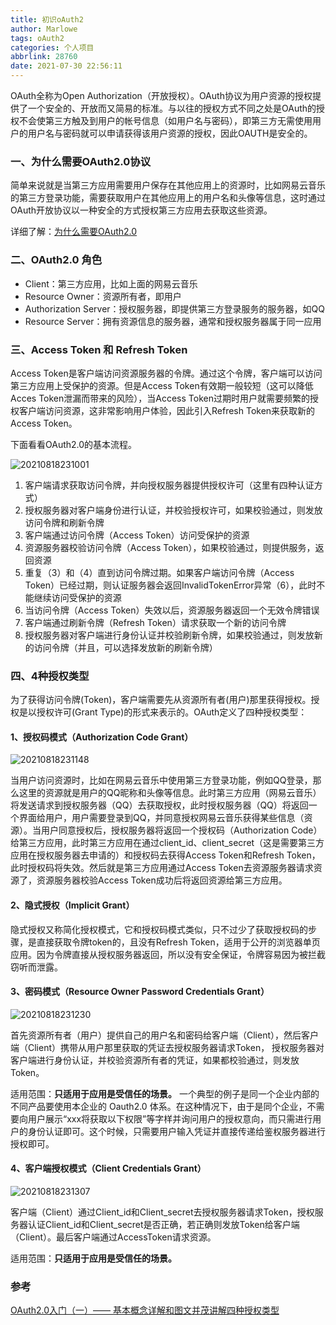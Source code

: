 ```yaml
---
title: 初识oAuth2
author: Marlowe
tags: oAuth2
categories: 个人项目
abbrlink: 28760
date: 2021-07-30 22:56:11
---
```

OAuth全称为Open Authorization（开放授权）。OAuth协议为用户资源的授权提供了一个安全的、开放而又简易的标准。与以往的授权方式不同之处是OAuth的授权不会使第三方触及到用户的帐号信息（如用户名与密码），即第三方无需使用用户的用户名与密码就可以申请获得该用户资源的授权，因此OAUTH是安全的。

<!--more-->

### 一、为什么需要OAuth2.0协议 

简单来说就是当第三方应用需要用户保存在其他应用上的资源时，比如网易云音乐的第三方登录功能，需要获取用户在其他应用上的用户名和头像等信息，这时通过OAuth开放协议以一种安全的方式授权第三方应用去获取这些资源。

详细了解：[为什么需要OAuth2.0](https://www.cnblogs.com/blowing00/p/4521135.html)

### 二、OAuth2.0 角色

* Client：第三方应用，比如上面的网易云音乐
* Resource Owner：资源所有者，即用户
* Authorization Server：授权服务器，即提供第三方登录服务的服务器，如QQ
* Resource Server：拥有资源信息的服务器，通常和授权服务器属于同一应用

### 三、Access Token 和 Refresh Token

Access Token是客户端访问资源服务器的令牌。通过这个令牌，客户端可以访问第三方应用上受保护的资源。但是Access Token有效期一般较短（这可以降低Acces Token泄漏而带来的风险），当Access Token过期时用户就需要频繁的授权客户端访问资源，这非常影响用户体验，因此引入Refresh Token来获取新的Access Token。

下面看看OAuth2.0的基本流程。

![20210818231001](https://marlowe.oss-cn-beijing.aliyuncs.com/img/20210818231001.png)

1. 客户端请求获取访问令牌，并向授权服务器提供授权许可（这里有四种认证方式）
2. 授权服务器对客户端身份进行认证，并校验授权许可，如果校验通过，则发放访问令牌和刷新令牌
3. 客户端通过访问令牌（Access Token）访问受保护的资源
4. 资源服务器校验访问令牌（Access Token），如果校验通过，则提供服务，返回资源
5. 重复（3）和（4）直到访问令牌过期。如果客户端访问令牌（Access Token）已经过期，则认证服务器会返回InvalidTokenError异常（6），此时不能继续访问受保护的资源
6. 当访问令牌（Access Token）失效以后，资源服务器返回一个无效令牌错误
7. 客户端通过刷新令牌（Refresh Token）请求获取一个新的访问令牌
8. 授权服务器对客户端进行身份认证并校验刷新令牌，如果校验通过，则发放新的访问令牌（并且，可以选择发放新的刷新令牌）

### 四、4种授权类型

为了获得访问令牌(Token)，客户端需要先从资源所有者(用户)那里获得授权。授权是以授权许可(Grant Type)的形式来表示的。OAuth定义了四种授权类型：

#### 1、授权码模式（Authorization Code Grant）

![20210818231148](https://marlowe.oss-cn-beijing.aliyuncs.com/img/20210818231148.png)

当用户访问资源时，比如在网易云音乐中使用第三方登录功能，例如QQ登录，那么这里的资源就是用户的QQ昵称和头像等信息。此时第三方应用（网易云音乐）将发送请求到授权服务器（QQ）去获取授权，此时授权服务器（QQ）将返回一个界面给用户，用户需要登录到QQ，并同意授权网易云音乐获得某些信息（资源）。当用户同意授权后，授权服务器将返回一个授权码（Authorization Code）给第三方应用，此时第三方应用在通过client_id、client_secret（这是需要第三方应用在授权服务器去申请的）和授权码去获得Access Token和Refresh Token，此时授权码将失效。然后就是第三方应用通过Access Token去资源服务器请求资源了，资源服务器校验Access Token成功后将返回资源给第三方应用。

#### 2、隐式授权（Implicit Grant）

隐式授权又称简化授权模式，它和授权码模式类似，只不过少了获取授权码的步骤，是直接获取令牌token的，且没有Refresh Token，适用于公开的浏览器单页应用。因为令牌直接从授权服务器返回，所以没有安全保证，令牌容易因为被拦截窃听而泄露。

#### 3、密码模式（Resource Owner Password Credentials Grant）

![20210818231230](https://marlowe.oss-cn-beijing.aliyuncs.com/img/20210818231230.png)

首先资源所有者（用户）提供自己的用户名和密码给客户端（Client），然后客户端（Client）携带从用户那里获取的凭证去授权服务器请求Token， 授权服务器对客户端进行身份认证，并校验资源所有者的凭证，如果都校验通过，则发放Token。

适用范围：**只适用于应用是受信任的场景。** 一个典型的例子是同一个企业内部的不同产品要使用本企业的 Oauth2.0 体系。在这种情况下，由于是同个企业，不需要向用户展示“xxx将获取以下权限”等字样并询问用户的授权意向，而只需进行用户的身份认证即可。这个时候，只需要用户输入凭证并直接传递给鉴权服务器进行授权即可。

#### 4、客户端授权模式（Client Credentials Grant）

![20210818231307](https://marlowe.oss-cn-beijing.aliyuncs.com/img/20210818231307.png)

客户端（Client）通过Client_id和Client_secret去授权服务器请求Token，授权服务器认证Client_id和Client_secret是否正确，若正确则发放Token给客户端（Client）。最后客户端通过AccessToken请求资源。

适用范围：**只适用于应用是受信任的场景。**


### 参考
[OAuth2.0入门（一）—— 基本概念详解和图文并茂讲解四种授权类型](https://blog.csdn.net/qq_37771475/article/details/103288957)